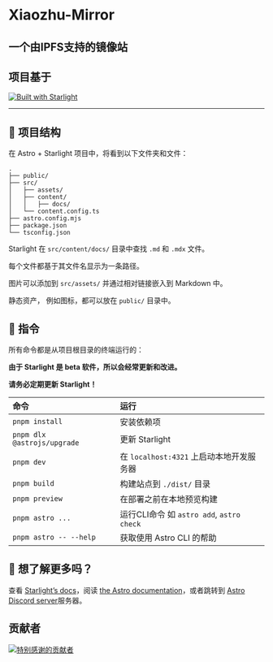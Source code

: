 # Xiaozhu-Mirror

## 一个由IPFS支持的镜像站

## 项目基于

[![Built with Starlight](https://astro.badg.es/v2/built-with-starlight/tiny.svg)](https://starlight.astro.build)

---

## 🚀 项目结构

在 Astro + Starlight 项目中，将看到以下文件夹和文件：

```
.
├── public/
├── src/
│   ├── assets/
│   ├── content/
│   │   ├── docs/
│   └── content.config.ts
├── astro.config.mjs
├── package.json
└── tsconfig.json
```

Starlight 在 `src/content/docs/` 目录中查找 `.md` 和 `.mdx` 文件。

每个文件都基于其文件名显示为一条路径。


图片可以添加到 `src/assets/` 并通过相对链接嵌入到 Markdown 中。

静态资产， 例如图标，都可以放在 `public/` 目录中。

## 🧞 指令

所有命令都是从项目根目录的终端运行的：

**由于 Starlight 是 beta 软件，所以会经常更新和改进。**

**请务必定期更新 Starlight！**

| 命令                          | 运行                                   |
|:----------------------------|:-------------------------------------|
| `pnpm install`              | 安装依赖项                                |
| `pnpm dlx @astrojs/upgrade` | 更新 Starlight                         |
| `pnpm dev`                  | 在 `localhost:4321` 上启动本地开发服务器        |
| `pnpm build`                | 构建站点到 `./dist/` 目录                   |
| `pnpm preview`              | 在部署之前在本地预览构建                         |
| `pnpm astro ...`            | 运行CLI命令 如 `astro add`, `astro check` |
| `pnpm astro -- --help`      | 获取使用 Astro CLI 的帮助                   |

## 👀 想了解更多吗？

查看 [Starlight’s docs](https://starlight.astro.build/)，阅读 [the Astro documentation](https://docs.astro.build)，或者跳转到 [Astro Discord server](https://astro.build/chat)服务器。

## 贡献者
<a href="https://github.com/winx-ipfs/Mirror-Web/graphs/contributors">
  <img src="https://contrib.rocks/image?repo=winx-ipfs/Mirror-Web" alt="特别感谢的贡献者"/>
</a>
